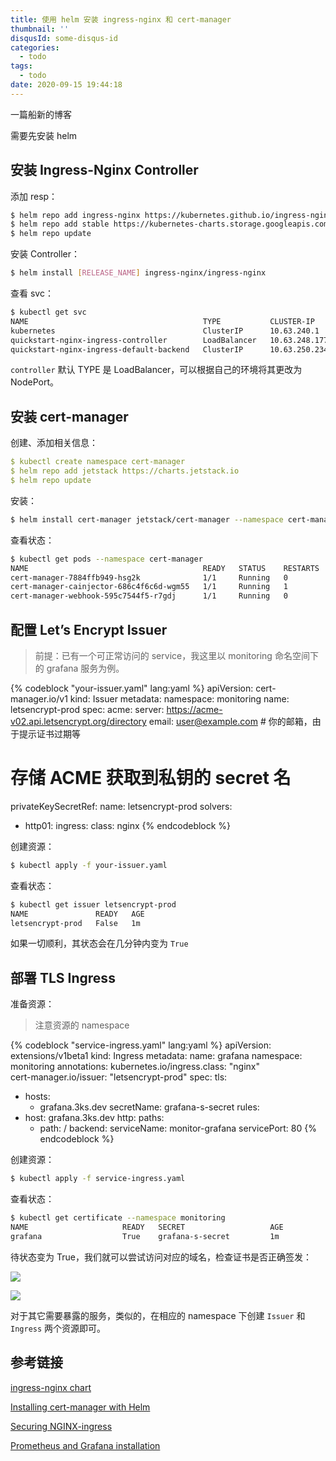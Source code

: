 ```yaml
---
title: 使用 helm 安装 ingress-nginx 和 cert-manager
thumbnail: ''
disqusId: some-disqus-id
categories:
  - todo
tags:
  - todo
date: 2020-09-15 19:44:18
---
```


一篇船新的博客

<!-- more -->

需要先安装 helm

## 安装 Ingress-Nginx Controller

添加 resp：

```bash
$ helm repo add ingress-nginx https://kubernetes.github.io/ingress-nginx
$ helm repo add stable https://kubernetes-charts.storage.googleapis.com/
$ helm repo update
```

安装 Controller：

```bash
$ helm install [RELEASE_NAME] ingress-nginx/ingress-nginx
```

查看 svc：

```bash
$ kubectl get svc
NAME                                       TYPE           CLUSTER-IP      EXTERNAL-IP      PORT(S)                      AGE
kubernetes                                 ClusterIP      10.63.240.1     <none>           443/TCP                      23m
quickstart-nginx-ingress-controller        LoadBalancer   10.63.248.177   203.0.113.2      80:31345/TCP,443:31376/TCP   16m
quickstart-nginx-ingress-default-backend   ClusterIP      10.63.250.234   <none>           80/TCP                       16m
```

`controller` 默认 TYPE 是 LoadBalancer，可以根据自己的环境将其更改为 NodePort。

## 安装 cert-manager

创建、添加相关信息：

```yaml
$ kubectl create namespace cert-manager
$ helm repo add jetstack https://charts.jetstack.io
$ helm repo update
```


安装：

```bash
$ helm install cert-manager jetstack/cert-manager --namespace cert-manager --version v1.0.0  --set installCRDs=true
```

查看状态：

```bash
$ kubectl get pods --namespace cert-manager
NAME                                       READY   STATUS    RESTARTS   AGE
cert-manager-7884ffb949-hsg2k              1/1     Running   0          12h
cert-manager-cainjector-686c4f6c6d-wgm55   1/1     Running   1          12h
cert-manager-webhook-595c7544f5-r7gdj      1/1     Running   0          12h
```

## 配置 Let’s Encrypt Issuer

> 前提：已有一个可正常访问的 service，我这里以 monitoring 命名空间下的 grafana 服务为例。

{% codeblock "your-issuer.yaml" lang:yaml %}
apiVersion: cert-manager.io/v1
kind: Issuer
metadata:
 namespace: monitoring
 name: letsencrypt-prod
spec:
 acme:
   server: https://acme-v02.api.letsencrypt.org/directory
   email: user@example.com # 你的邮箱，由于提示证书过期等
   # 存储 ACME 获取到私钥的 secret 名
   privateKeySecretRef:
     name: letsencrypt-prod
   solvers:
   - http01:
       ingress:
         class: nginx
{% endcodeblock %}

创建资源：

```bash
$ kubectl apply -f your-issuer.yaml
```

查看状态：

```bash
$ kubectl get issuer letsencrypt-prod
NAME               READY   AGE
letsencrypt-prod   False   1m
```

如果一切顺利，其状态会在几分钟内变为 `True`

## 部署 TLS Ingress

准备资源：

> 注意资源的 namespace

{% codeblock "service-ingress.yaml" lang:yaml %}
apiVersion: extensions/v1beta1
kind: Ingress
metadata:
  name: grafana
  namespace: monitoring
  annotations:
    kubernetes.io/ingress.class: "nginx"    
    cert-manager.io/issuer: "letsencrypt-prod"
spec:
  tls:
  - hosts:
    - grafana.3ks.dev
    secretName: grafana-s-secret
  rules:
  - host: grafana.3ks.dev
    http:
      paths:
      - path: /
        backend:
          serviceName: monitor-grafana
          servicePort: 80
{% endcodeblock %}

创建资源：

```bash
$ kubectl apply -f service-ingress.yaml
```

查看状态：

```bash
$ kubectl get certificate --namespace monitoring
NAME                     READY   SECRET                   AGE
grafana                  True    grafana-s-secret         1m
```

待状态变为 True，我们就可以尝试访问对应的域名，检查证书是否正确签发：

![](https://cdn.sguan.top/markdown/20200916121638.png)

![](https://cdn.sguan.top/markdown/20200916121735.png)

对于其它需要暴露的服务，类似的，在相应的 namespace 下创建 `Issuer` 和 `Ingress` 两个资源即可。

## 参考链接

[ingress-nginx chart](https://github.com/kubernetes/ingress-nginx/tree/master/charts/ingress-nginx)

[Installing cert-manager with Helm](https://cert-manager.io/next-docs/installation/kubernetes/#installing-with-helm)

[Securing NGINX-ingress](https://cert-manager.io/next-docs/tutorials/acme/ingress/)

[Prometheus and Grafana installation](https://kubernetes.github.io/ingress-nginx/user-guide/monitoring/)
